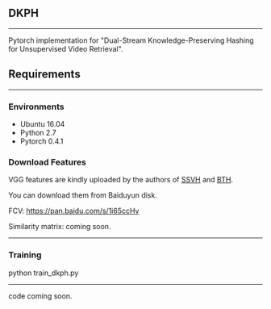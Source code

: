 ## DKPH

***

Pytorch implementation for "Dual-Stream Knowledge-Preserving Hashing for Unsupervised Video Retrieval".


## Requirements

***

### Environments
- Ubuntu 16.04
- Python 2.7
- Pytorch 0.4.1

### Download Features
VGG features are kindly uploaded by the authors of [SSVH](https://github.com/lixiangpengcs/Self-Supervised-Video-Hashing) and [BTH](https://github.com/Lily1994/BTH).

You can download them from Baiduyun disk.

FCV: https://pan.baidu.com/s/1i65ccHv

Similarity matrix: coming soon.

***

### Training 
python train_dkph.py


***


code coming soon.


